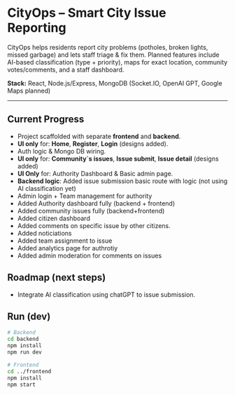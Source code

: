 # CityOps – Smart City Issue Reporting

CityOps helps residents report city problems (potholes, broken lights, missed garbage) and lets staff triage & fix them. Planned features include AI-based classification (type + priority), maps for exact location, community votes/comments, and a staff dashboard.

**Stack:** React, Node.js/Express, MongoDB (Socket.IO, OpenAI GPT, Google Maps planned)

---

## Current Progress
- Project scaffolded with separate **frontend** and **backend**.
- **UI only** for: **Home**, **Register**, **Login** (designs added).
- Auth logic & Mongo DB wiring.
- **UI only** for: **Community`s issues**, **Issue submit**, **Issue detail** (designs added)
- **UI Only** for: Authority Dashboard & Basic admin page.
- **Backend logic**: Added issue submission basic route with logic (not using AI classification yet)
- Admin login + Team management for authority
- Added Authority dashboard fully (backend + frontend)
- Added community issues fully (backend+frontend)
- Added citizen dashboard
- Added comments on specific issue by other citizens.
- Added noticiations
- Added team assignment to issue
- Added analytics page for authrotiy
- Added admin moderation for comments on issues

## Roadmap (next steps)
- Integrate AI classification using chatGPT to issue submission.

## Run (dev)
```bash
# Backend
cd backend
npm install
npm run dev

# Frontend
cd ../frontend
npm install
npm start
